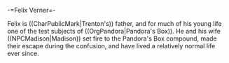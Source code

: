 -=Felix Verner=-

Felix is ((CharPublicMark|Trenton's)) father, and for much of his young life one of the test subjects of ((OrgPandora|Pandora's Box)). He and his wife ((NPCMadison|Madison)) set fire to the Pandora's Box compound, made their escape during the confusion, and have lived a relatively normal life ever since.
